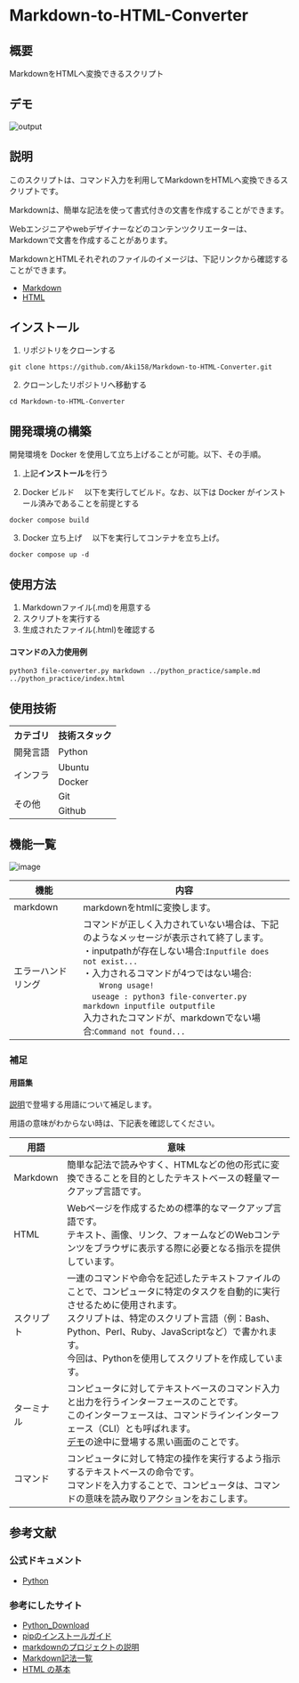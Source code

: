 # Markdown-to-HTML-Converter

## 概要
MarkdownをHTMLへ変換できるスクリプト

## デモ
![output](https://github.com/Aki158/Markdown-to-HTML-Converter/assets/119317071/128c78e8-07e3-481f-aaf4-d4db42557db1)

## 説明
このスクリプトは、コマンド入力を利用してMarkdownをHTMLへ変換できるスクリプトです。

Markdownは、簡単な記法を使って書式付きの文書を作成することができます。

Webエンジニアやwebデザイナーなどのコンテンツクリエーターは、Markdownで文書を作成することがあります。

MarkdownとHTMLそれぞれのファイルのイメージは、下記リンクから確認することができます。
- [Markdown](https://github.com/Aki158/Markdown-to-HTML-Converter/blob/main/sample.md)
- [HTML](https://github.com/Aki158/Markdown-to-HTML-Converter/blob/main/index.html)


## インストール

1. リポジトリをクローンする
```
git clone https://github.com/Aki158/Markdown-to-HTML-Converter.git
```

2. クローンしたリポジトリへ移動する
```
cd Markdown-to-HTML-Converter
```

## 開発環境の構築

開発環境を Docker を使用して立ち上げることが可能。以下、その手順。

1. 上記**インストール**を行う

2. Docker ビルド
   　以下を実行してビルド。なお、以下は Docker がインストール済みであることを前提とする

```
docker compose build
```

3. Docker 立ち上げ
   　以下を実行してコンテナを立ち上げ。

```
docker compose up -d
```

## 使用方法
1. Markdownファイル(.md)を用意する
2. スクリプトを実行する
3. 生成されたファイル(.html)を確認する

#### コマンドの入力使用例
```
python3 file-converter.py markdown ../python_practice/sample.md ../python_practice/index.html
```

## 使用技術
<table>
<tr>
  <th>カテゴリ</th>
  <th>技術スタック</th>
</tr>
<tr>
  <td>開発言語</td>
  <td>Python</td>
</tr>
<tr>
  <td rowspan=2>インフラ</td>
  <td>Ubuntu</td>
</tr>
<tr>
  <td>Docker</td>
</tr>
<tr>
  <td rowspan=2>その他</td>
  <td>Git</td>
</tr>
<tr>
  <td>Github</td>
</tr>
</table>

## 機能一覧
![image](https://github.com/Aki158/Markdown-to-HTML-Converter/assets/119317071/e38f9ff0-4e14-4f40-92e3-736bed508215)

| 機能 | 内容 |
| ------- | ------- |
| markdown | markdownをhtmlに変換します。 |
| エラーハンドリング | コマンドが正しく入力されていない場合は、下記のようなメッセージが表示されて終了します。<br>・inputpathが存在しない場合:`Inputfile does not exist...`<br>・入力されるコマンドが4つではない場合:<br>　`　Wrong usage!`<br>　`useage : python3 file-converter.py markdown inputfile outputfile`<br>入力されたコマンドが、markdownでない場合:`Command not found...` |

### 補足
#### 用語集
[説明](#説明)で登場する用語について補足します。

用語の意味がわからない時は、下記表を確認してください。

| 用語 | 意味 |
| ------- | ------- |
| Markdown | 簡単な記法で読みやすく、HTMLなどの他の形式に変換できることを目的としたテキストベースの軽量マークアップ言語です。 |
| HTML | Webページを作成するための標準的なマークアップ言語です。<br>テキスト、画像、リンク、フォームなどのWebコンテンツをブラウザに表示する際に必要となる指示を提供しています。 |
| スクリプト | 一連のコマンドや命令を記述したテキストファイルのことで、コンピュータに特定のタスクを自動的に実行させるために使用されます。<br>スクリプトは、特定のスクリプト言語（例：Bash、Python、Perl、Ruby、JavaScriptなど）で書かれます。<br>今回は、Pythonを使用してスクリプトを作成しています。 |
| ターミナル | コンピュータに対してテキストベースのコマンド入力と出力を行うインターフェースのことです。<br>このインターフェースは、コマンドラインインターフェース（CLI）とも呼ばれます。<br>[デモ](#デモ)の途中に登場する黒い画面のことです。 |
| コマンド | コンピュータに対して特定の操作を実行するよう指示するテキストベースの命令です。<br>コマンドを入力することで、コンピュータは、コマンドの意味を読み取りアクションをおこします。 |

## 参考文献
### 公式ドキュメント
- [Python](https://docs.python.org/ja/3/)

### 参考にしたサイト
- [Python_Download](https://www.python.org/downloads/)
- [pipのインストールガイド](https://pip.pypa.io/en/stable/installation/)
- [markdownのプロジェクトの説明](https://pypi.org/project/Markdown/)
- [Markdown記法一覧](https://qiita.com/oreo/items/82183bfbaac69971917f#:~:text=Markdown%EF%BC%88%E3%83%9E%E3%83%BC%E3%82%AF%E3%83%80%E3%82%A6%E3%83%B3%EF%BC%89%E3%81%AF%E3%80%81,%E3%82%82%E9%96%8B%E7%99%BA%E3%81%95%E3%82%8C%E3%81%A6%E3%81%84%E3%82%8B%E3%80%82)
- [HTML の基本](https://developer.mozilla.org/ja/docs/Learn/Getting_started_with_the_web/HTML_basics)
